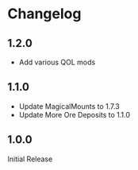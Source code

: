 # Changelog

## 1.2.0

- Add various QOL mods

## 1.1.0

- Update MagicalMounts to 1.7.3
- Update More Ore Deposits to 1.1.0

## 1.0.0

Initial Release

